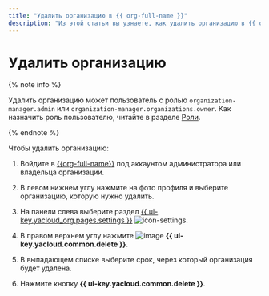 ```yaml
---
title: "Удалить организацию в {{ org-full-name }}"
description: "Из этой статьи вы узнаете, как удалить организацию в {{ org-name }}." 
---
```


# Удалить организацию

{% note info %}

Удалить организацию может пользователь с ролью `organization-manager.admin` или `organization-manager.organizations.owner`. Как назначить роль пользователю, читайте в разделе [Роли](../security/index.md#admin).

{% endnote %}

Чтобы удалить организацию:

1. Войдите в [{{org-full-name}}]({{link-org-main}}) под аккаунтом администратора или владельца организации.

1. В левом нижнем углу нажмите на фото профиля и выберите организацию, которую нужно удалить.

1. На панели слева выберите раздел [{{ ui-key.yacloud_org.pages.settings }}]({{link-org-settings}}) ![icon-settings](../../_assets/organization/icon-settings.svg).

1. В правом верхнем углу нажмите ![image](../../_assets/basket.svg) **{{ ui-key.yacloud.common.delete }}**.

1. В выпадающем списке выберите срок, через который организация будет удалена.

1. Нажмите кнопку **{{ ui-key.yacloud.common.delete }}**.

